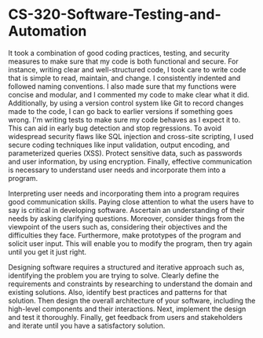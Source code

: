 # CS-320-Software-Testing-and-Automation

It took a combination of good coding practices, testing, and security measures to make sure that my code is both functional and secure. 
For instance, writing clear and well-structured code, I took care to write code that is simple to read, maintain, and change. I consistently indented and followed naming conventions. I also made sure that my functions were concise and modular, and I commented my code to make clear what it did. Additionally, by using a version control system like Git to record changes made to the code, I can go back to earlier versions if something goes wrong. I'm writing tests to make sure my code behaves as I expect it to. This can aid in early bug detection and stop regressions. To avoid widespread security flaws like SQL injection and cross-site scripting, I used secure coding techniques like input validation, output encoding, and parameterized queries (XSS). Protect sensitive data, such as passwords and user information, by using encryption. Finally, effective communication is necessary to understand user needs and incorporate them into a program.

Interpreting user needs and incorporating them into a program requires good communication skills. Paying close attention to what the users have to say is critical in developing software. Ascertain an understanding of their needs by asking clarifying questions. Moreover, consider things from the viewpoint of the users such as, considering their objectives and the difficulties they face. Furthermore, make prototypes of the program and solicit user input. This will enable you to modify the program, then try again until you get it just right.

Designing software requires a structured and iterative approach such as, identifying the problem you are trying to solve. Clearly define the requirements and constraints by researching to understand the domain and existing solutions. Also, identify best practices and patterns for that solution. Then design the overall architecture of your software, including the high-level components and their interactions. Next, implement the design and test it thoroughly. Finally, get feedback from users and stakeholders and iterate until you have a satisfactory solution.
